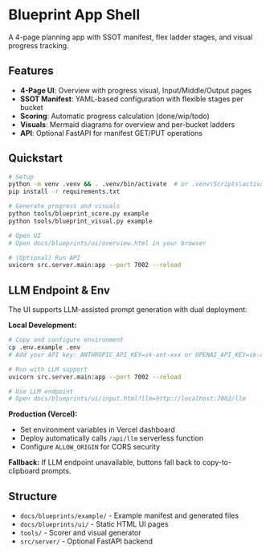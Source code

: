 # Blueprint App Shell

A 4-page planning app with SSOT manifest, flex ladder stages, and visual progress tracking.

## Features
- **4-Page UI**: Overview with progress visual, Input/Middle/Output pages
- **SSOT Manifest**: YAML-based configuration with flexible stages per bucket
- **Scoring**: Automatic progress calculation (done/wip/todo)
- **Visuals**: Mermaid diagrams for overview and per-bucket ladders
- **API**: Optional FastAPI for manifest GET/PUT operations

## Quickstart

```bash
# Setup
python -m venv .venv && . .venv/bin/activate  # or .venv\Scripts\activate on Windows
pip install -r requirements.txt

# Generate progress and visuals
python tools/blueprint_score.py example
python tools/blueprint_visual.py example

# Open UI
# Open docs/blueprints/ui/overview.html in your browser

# (Optional) Run API
uvicorn src.server.main:app --port 7002 --reload
```

## LLM Endpoint & Env

The UI supports LLM-assisted prompt generation with dual deployment:

**Local Development:**
```bash
# Copy and configure environment
cp .env.example .env
# Add your API key: ANTHROPIC_API_KEY=sk-ant-xxx or OPENAI_API_KEY=sk-xxx

# Run with LLM support
uvicorn src.server.main:app --port 7002 --reload

# Use LLM endpoint
# Open docs/blueprints/ui/input.html?llm=http://localhost:7002/llm
```

**Production (Vercel):**
- Set environment variables in Vercel dashboard
- Deploy automatically calls `/api/llm` serverless function
- Configure `ALLOW_ORIGIN` for CORS security

**Fallback:** If LLM endpoint unavailable, buttons fall back to copy-to-clipboard prompts.

## Structure
- `docs/blueprints/example/` - Example manifest and generated files
- `docs/blueprints/ui/` - Static HTML UI pages
- `tools/` - Scorer and visual generator
- `src/server/` - Optional FastAPI backend